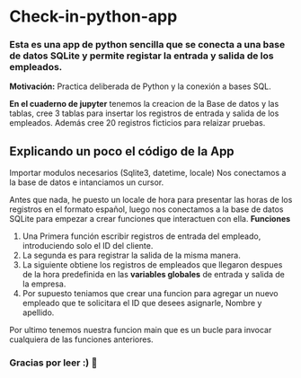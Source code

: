 # Check-in-python-app

### Esta es una app de python sencilla que se conecta a una base de datos SQLite y permite registar la entrada y salida de los empleados.

**Motivación:** Practica deliberada de Python y la conexión a bases SQL.

**En el cuaderno de jupyter** tenemos la creacion de la Base de datos y las tablas, cree 3 tablas para insertar los registros de entrada y salida de los empleados. Además cree 20 registros ficticios para relaizar pruebas.

## Explicando un poco el código de la App

Importar modulos necesarios (Sqlite3, datetime, locale)
Nos conectamos a la base de datos e intanciamos un cursor.

Antes que nada, he puesto un locale de hora para presentar las horas de los registros en el formato español, luego nos conectamos a la base de datos SQLite para empezar a crear funciones que interactuen con ella.
**Funciones**
1. Una Primera función escribir registros de entrada del empleado, introduciendo solo el ID del cliente.
2. La segunda es para registrar la salida de la misma manera.
3. La siguiente obtiene los registros de empleados que llegaron despues de la hora predefinida en las **variables globales** de entrada y salida de la empresa.
4. Por supuesto teniamos que crear una funcion para agregar un nuevo empleado que te solicitara el ID que desees asignarle, Nombre y apellido.

Por ultimo tenemos nuestra funcion main que es un bucle para invocar cualquiera de las funciones anteriores.


### Gracias por leer :) 🎯
